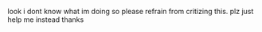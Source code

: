 look i dont know what im doing so please refrain from critizing this.
plz just help me instead thanks

